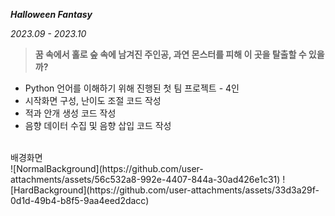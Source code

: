 ***Halloween Fantasy***

*2023.09 - 2023.10*

> **꿈 속에서 홀로 숲 속에 남겨진 주인공, 과연 몬스터를 피해 이 곳을 탈출할 수 있을까?**
> 
- Python 언어를 이해하기 위해 진행된 첫 팀 프로젝트 - 4인
- 시작화면 구성, 난이도 조절 코드 작성
- 적과 안개 생성 코드 작성
- 음향 데이터 수집 및 음향 삽입 코드 작성

<br>
배경화면
<br>
![NormalBackground](https://github.com/user-attachments/assets/56c532a8-992e-4407-844a-30ad426e1c31)
![HardBackground](https://github.com/user-attachments/assets/33d3a29f-0d1d-49b4-b8f5-9aa4eed2dacc)
